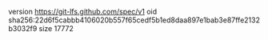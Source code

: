 version https://git-lfs.github.com/spec/v1
oid sha256:22d6f5cabbb4106020b557f65cedf5b1ed8daa897e1bab3e87ffe2132b3032f9
size 17772
